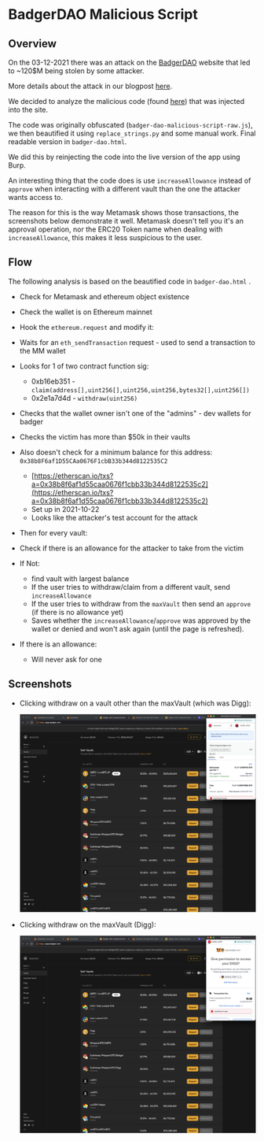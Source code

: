 # BadgerDAO Malicious Script

## Overview
On the 03-12-2021 there was an attack on the [BadgerDAO](https://app.badger.com/) website that led to ~120$M being stolen by some attacker.

More details about the attack in our blogpost [here]().

We decided to analyze the malicious code (found [here](https://web.archive.org/web/20211129204203/https://app.badger.com/)) that was injected into the site.

The code was originally obfuscated (`badger-dao-malicious-script-raw.js`), we then beautified it using `replace_strings.py` and some manual work.
Final readable version in `badger-dao.html`.

We did this by reinjecting the code into the live version of the app using Burp.

An interesting thing that the code does is use `increaseAllowance` instead of `approve` when interacting with a different vault than the one the attacker wants access to.

The reason for this is the way Metamask shows those transactions, the screenshots below demonstrate it well. Metamask doesn't tell you it's an approval operation, nor the ERC20 Token name when dealing with `increaseAllowance`, this makes it less suspicious to the user.

## Flow
The following analysis is based on the beautified code in `badger-dao.html` .
- Check for Metamask and ethereum object existence
- Check the wallet is on Ethereum mainnet
- Hook the `ethereum.request` and modify it:
- Waits for an `eth_sendTransaction` request - used to send a transaction to the MM wallet
- Looks for 1 of two contract function sig:
    - 0xb16eb351 - `claim(address[],uint256[],uint256,uint256,bytes32[],uint256[])`
    - 0x2e1a7d4d - `withdraw(uint256)`

- Checks that the wallet owner isn't one of the "admins" - dev wallets for badger
- Checks the victim has more than $50k in their vaults
- Also doesn't check for a minimum balance for this address: `0x38b8F6af1D55CAa0676F1cbB33b344d8122535C2`
    - [https://etherscan.io/txs?a=0x38b8f6af1d55caa0676f1cbb33b344d8122535c2](https://etherscan.io/txs?a=0x38b8f6af1d55caa0676f1cbb33b344d8122535c2)
    - Set up in 2021-10-22
    - Looks like the attacker's test account for the attack
- Then for every vault:
- Check if there is an allowance for the attacker to take from the victim
- If Not:
    - find vault with largest balance
    - If the user tries to withdraw/claim from a different vault, send `increaseAllowance`
    - If the user tries to withdraw from the `maxVault` then send an `approve` (if there is no allowance yet)
    - Saves whether the `increaseAllowance`/`approve` was approved by the wallet or denied and won't ask again (until the page is refreshed).
- If there is an allowance:
    - Will never ask for one
    
    

## Screenshots

- Clicking withdraw on a vault other than the maxVault (which was Digg):
    
    ![increaseAllowance.png](imgs/increaseAllowance.png)
    
- Clicking withdraw on the maxVault (Digg):
    
    ![approve.png](imgs/approve.png)